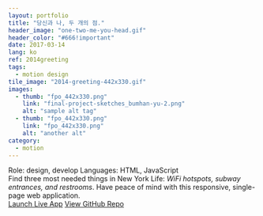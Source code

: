 ```yaml
---
layout: portfolio
title: "당신과 나, 두 개의 점."
header_image: "one-two-me-you-head.gif"
header_color: "#666!important"
date: 2017-03-14
lang: ko
ref: 2014greeting
tags:
  - motion design
tile_image: "2014-greeting-442x330.gif"
images:
  - thumb: "fpo_442x330.png"
    link: "final-project-sketches_bumhan-yu-2.png"
    alt: "sample alt tag"
  - thumb: "fpo_442x330.png"
    link: "fpo_442x330.png"
    alt: "another alt"
category:
  - motion
---
```

<div class="project-info">
  <span>Role:</span> design, develop
  <span>Languages:</span> HTML, JavaScript
</div>
  Find three most needed things in New York Life: <em>WiFi hotspots, subway entrances, and restrooms</em>. Have peace of mind with this responsive, single-page web application.
<div class="buttons">
  <span class="unselectable">
  <a href="https://baadaa.github.io/nyc-life-list/" title="Launch live app" target="_blank">Launch Live App</a></span>
  <span class="unselectable"><a href="https://github.com/baadaa/NYC-Life-List" title="GitHub repo" target="_blank">View GitHub Repo</a></span>
</div>
